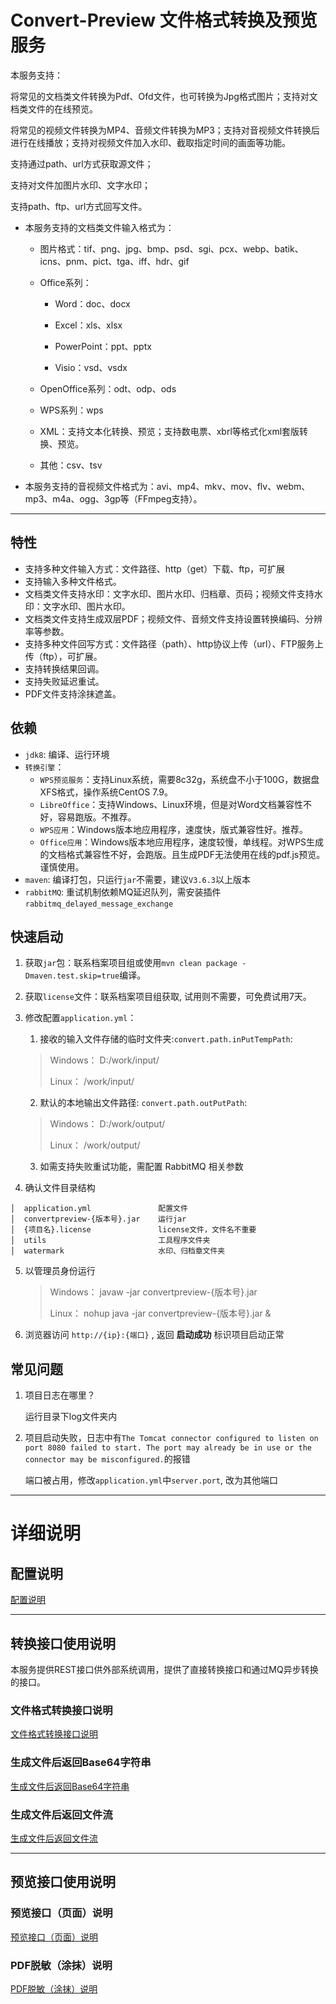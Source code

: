 # Convert-Preview 文件格式转换及预览服务

本服务支持：

将常见的文档类文件转换为Pdf、Ofd文件，也可转换为Jpg格式图片；支持对文档类文件的在线预览。

将常见的视频文件转换为MP4、音频文件转换为MP3；支持对音视频文件转换后进行在线播放；支持对视频文件加入水印、截取指定时间的画面等功能。

支持通过path、url方式获取源文件；

支持对文件加图片水印、文字水印；

支持path、ftp、url方式回写文件。

- 本服务支持的文档类文件输入格式为：
  
  - 图片格式：tif、png、jpg、bmp、psd、sgi、pcx、webp、batik、icns、pnm、pict、tga、iff、hdr、gif
  
  - Office系列：
    
    - Word：doc、docx
    
    - Excel：xls、xlsx
    
    - PowerPoint：ppt、pptx
    
    - Visio：vsd、vsdx
  
  - OpenOffice系列：odt、odp、ods
  
  - WPS系列：wps
  
  - XML：支持文本化转换、预览；支持数电票、xbrl等格式化xml套版转换、预览。
  
  - 其他：csv、tsv

- 本服务支持的音视频文件格式为：avi、mp4、mkv、mov、flv、webm、mp3、m4a、ogg、3gp等（FFmpeg支持）。

---

## 特性

* 支持多种文件输入方式：文件路径、http（get）下载、ftp，可扩展
* 支持输入多种文件格式。
* 文档类文件支持水印：文字水印、图片水印、归档章、页码；视频文件支持水印：文字水印、图片水印。
* 文档类文件支持生成双层PDF；视频文件、音频文件支持设置转换编码、分辨率等参数。
* 支持多种文件回写方式：文件路径（path）、http协议上传（url）、FTP服务上传（ftp），可扩展。
* 支持转换结果回调。
* 支持失败延迟重试。
* PDF文件支持涂抹遮盖。

## 依赖

* `jdk8`: 编译、运行环境
* `转换引擎`：
  * `WPS预览服务`：支持Linux系统，需要8c32g，系统盘不小于100G，数据盘XFS格式，操作系统CentOS 7.9。
  * `LibreOffice`：支持Windows、Linux环境，但是对Word文档兼容性不好，容易跑版。不推荐。
  * `WPS应用`：Windows版本地应用程序，速度快，版式兼容性好。推荐。
  * `Office应用`：Windows版本地应用程序，速度较慢，单线程。对WPS生成的文档格式兼容性不好，会跑版。且生成PDF无法使用在线的pdf.js预览。谨慎使用。
* `maven`: 编译打包，只运行`jar`不需要，建议`V3.6.3`以上版本
* `rabbitMQ`: 重试机制依赖MQ延迟队列，需安装插件 `rabbitmq_delayed_message_exchange`

## 快速启动

1. 获取`jar`包：联系档案项目组或使用`mvn clean package -Dmaven.test.skip=true`编译。

2. 获取`license`文件：联系档案项目组获取, 试用则不需要，可免费试用7天。

3. 修改配置`application.yml`：
   
   1. 接收的输入文件存储的临时文件夹:`convert.path.inPutTempPath`:
   
   > Windows： D:/work/input/
   > 
   > Linux： /work/input/
   
   2. 默认的本地输出文件路径: `convert.path.outPutPath`:
   
   > Windows： D:/work/output/
   > 
   > Linux： /work/output/
   
   3. 如需支持失败重试功能，需配置 RabbitMQ 相关参数  

4. 确认文件目录结构

```
│  application.yml               配置文件
│  convertpreview-{版本号}.jar    运行jar
│  {项目名}.license               license文件，文件名不重要
│  utils                         工具程序文件夹
│  watermark                     水印、归档章文件夹
```

5. 以管理员身份运行
   
   > Windows： javaw -jar convertpreview-{版本号}.jar
   > 
   > Linux： nohup java -jar convertpreview-{版本号}.jar &

6. 浏览器访问 `http://{ip}:{端口}` , 返回 **启动成功** 标识项目启动正常

## 常见问题

1. 项目日志在哪里？
   
   运行目录下log文件夹内

2. 项目启动失败，日志中有`The Tomcat connector configured to listen on port 8080 failed to start. The port may already be in use or the connector may be misconfigured.`的报错
   
   端口被占用，修改`application.yml`中`server.port`, 改为其他端口

---

# 详细说明

## 配置说明

[配置说明](./docs/配置说明.md)

---

## 转换接口使用说明

本服务提供REST接口供外部系统调用，提供了直接转换接口和通过MQ异步转换的接口。

### 文件格式转换接口说明

[文件格式转换接口说明](./docs/文件格式转换接口说明.md)

### 生成文件后返回Base64字符串

[生成文件后返回Base64字符串](./docs/生成文件后返回Base64字符串.md)

### 生成文件后返回文件流

[生成文件后返回文件流](./docs/生成文件后返回文件流.md)

---

## 预览接口使用说明

### 预览接口（页面）说明

[预览接口（页面）说明](./docs/预览接口（页面）说明.md)

### PDF脱敏（涂抹）说明

[PDF脱敏（涂抹）说明](./docs/PDF脱敏（涂抹）说明.md)

